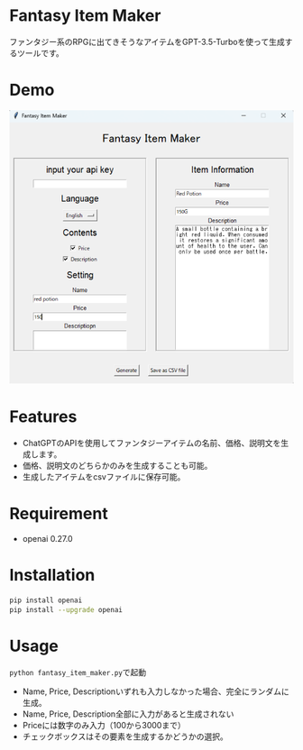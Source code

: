 # Fantasy Item Maker
ファンタジー系のRPGに出てきそうなアイテムをGPT-3.5-Turboを使って生成するツールです。

# Demo
![](demo.png)

# Features
- ChatGPTのAPIを使用してファンタジーアイテムの名前、価格、説明文を生成します。
- 価格、説明文のどちらかのみを生成することも可能。
- 生成したアイテムをcsvファイルに保存可能。

# Requirement
- openai 0.27.0

# Installation
```bash
pip install openai
pip install --upgrade openai
```

# Usage
`python fantasy_item_maker.py`で起動
- Name, Price, Descriptionいずれも入力しなかった場合、完全にランダムに生成。
- Name, Price, Description全部に入力があると生成されない
- Priceには数字のみ入力（100から3000まで）
- チェックボックスはその要素を生成するかどうかの選択。
